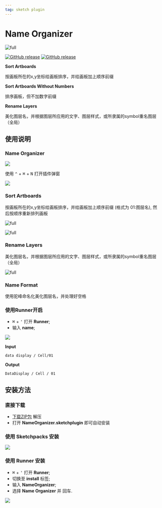 ```yaml
---
tag: sketch plugin
---
```


# Name Organizer

![full](http://qn.canisminor.cc/2017-09-24-115346.jpg)

[![GitHub release](https://img.shields.io/github/release/canisminor1990/sketch-name-organizer.svg?maxAge=2592000)](https://github.com/canisminor1990/sketch-name-organizer/releases)
[![GitHub release](https://img.shields.io/badge/Works%20with-Sketch%20Runner-blue.svg?colorB=308ADF)](http://bit.ly/SketchRunnerWebsite)



**Sort Artboards**

按画板所在的x,y坐标给画板排序，并给画板加上顺序前缀



**Sort Artboards Without Numbers**

排序画板，但不加数字前缀



**Rename Layers**

美化图层名，并根据图层所应用的文字、图层样式，或所隶属的symbol重名图层（全局）



## 使用说明



### Name Organizer

![](http://qn.canisminor.cc/2017-09-24-115357.jpg)

使用 <kbd>⌃</kbd> + <kbd>⌘</kbd> + <kbd>N</kbd> 打开插件弹窗

![](http://qn.canisminor.cc/2017-09-24-115417.jpg)

### Sort Artboards

按画板所在的x,y坐标给画板排序，并给画板加上顺序前缀 (格式为 01:图层名),
然后按顺序重新排列画板

![full](http://qn.canisminor.cc/2017-09-24-115514.jpg)

![full](http://qn.canisminor.cc/2017-09-24-115428.jpg)



### Rename Layers

美化图层名，并根据图层所应用的文字、图层样式，或所隶属的symbol重名图层（全局）

![full](http://qn.canisminor.cc/2017-09-24-115441.jpg)

### Name Format

使用驼峰命名化美化图层名，并处理好空格



### 使用Runner开启

- <kbd>⌘</kbd> + <kbd>'</kbd> 打开 **Runner**;
- 输入 **name**;

![](http://qn.canisminor.cc/2017-09-24-115537.jpg)

**Input**

```white
data display / Cell/01
```



**Output**

```white
DataDisplay / Cell / 01
```



## 安装方法



### 直接下载

- [下载ZIP包](https://github.com/canisminor1990/sketch-name-organizer/archive/master.zip) 解压
- 打开 **NameOrganizer.sketchplugin** 即可自动安装


### 使用 Sketchpacks 安装



[![](http://qn.canisminor.cc/2017-09-24-115227.jpg)](https://sketchpacks.com/canisminor1990/sketch-select/install)



### 使用 Runner 安装

- <kbd>⌘</kbd> + <kbd>'</kbd> 打开 **Runner**;
- 切换至 **install** 标签;
- 输入 **NameOrganizer**;
- 选择 **Name Organizer** 并 <kbd>回车</kbd>.




[![](http://qn.canisminor.cc/2017-09-24-115206.jpg)](http://bit.ly/SketchRunnerWebsite)

